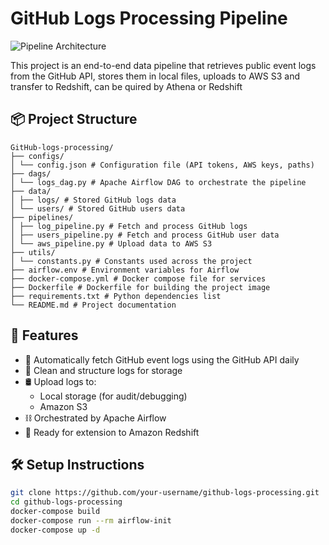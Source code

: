 # GitHub Logs Processing Pipeline
![Pipeline Architecture](https://drive.google.com/file/d/1AgWepLxou1keuVm4AVkmIVg27lfereIu/view?usp=share_link)


This project is an end-to-end data pipeline that retrieves public event logs from the GitHub API, stores them in local files, uploads to AWS S3 and transfer to Redshift, can be quired by Athena or Redshift

## 📦 Project Structure
```
GitHub-logs-processing/
├── configs/
│ └── config.json # Configuration file (API tokens, AWS keys, paths)
├── dags/
│ └── logs_dag.py # Apache Airflow DAG to orchestrate the pipeline
├── data/
│ ├── logs/ # Stored GitHub logs data
│ └── users/ # Stored GitHub users data
├── pipelines/
│ ├── log_pipeline.py # Fetch and process GitHub logs
│ ├── users_pipeline.py # Fetch and process GitHub user data
│ └── aws_pipeline.py # Upload data to AWS S3 
├── utils/
│ └── constants.py # Constants used across the project
├── airflow.env # Environment variables for Airflow
├── docker-compose.yml # Docker compose file for services
├── Dockerfile # Dockerfile for building the project image
├── requirements.txt # Python dependencies list
└── README.md # Project documentation
```


## 🚀 Features

- 🔁 Automatically fetch GitHub event logs using the GitHub API daily
- 🧹 Clean and structure logs for storage
- 🛢 Upload logs to:
  - Local storage (for audit/debugging)
  - Amazon S3
- ⛓️ Orchestrated by Apache Airflow
- 🧪 Ready for extension to Amazon Redshift

## 🛠 Setup Instructions

```bash
git clone https://github.com/your-username/github-logs-processing.git
cd github-logs-processing
docker-compose build
docker-compose run --rm airflow-init
docker-compose up -d
```